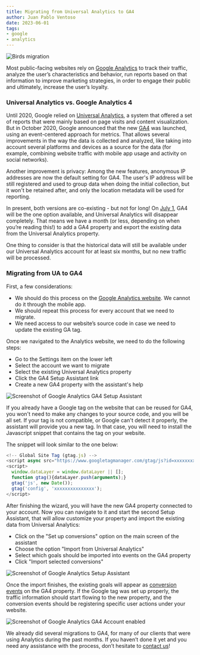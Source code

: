 ```yaml
---
title: Migrating from Universal Analytics to GA4
author: Juan Pablo Ventoso
date: 2023-06-01
tags:
- google
- analytics
---
```


![Birds migration](/blog/2023/06/migrating-universal-analytics-ga4/birds-migration.jpg)

<!-- Image: Migration by Aivar Ruukel, 2014. Attribution 2.0 Generic (CC BY 2.0), obtained from https://flic.kr/p/pEy1Er -->

Most public-facing websites rely on [Google Analytics](https://marketingplatform.google.com/about/analytics/) to track their traffic, analyze the user’s characteristics and behavior, run reports based on that information to improve marketing strategies, in order to engage their public and ultimately, increase the user’s loyalty.

### Universal Analytics vs. Google Analytics 4

Until 2020, Google relied on [Universal Analytics](https://support.google.com/analytics/answer/2790010), a system that offered a set of reports that were mainly based on page visits and content visualization. But in October 2020, Google announced that the new [GA4](https://developers.google.com/analytics/devguides/collection/ga4) was launched, using an event-centered approach for metrics. That allows several improvements in the way the data is collected and analyzed, like taking into account several platforms and devices as a source for the data (for example, combining website traffic with mobile app usage and activity on social networks).

Another improvement is privacy: Among the new features, anonymous IP addresses are now the default setting for GA4. The user's IP address will be still registered and used to group data when doing the initial collection, but it won't be retained after, and only the location metadata will be used for reporting.

In present, both versions are co-existing - but not for long! On [July 1](https://blog.google/products/marketingplatform/analytics/prepare-for-future-with-google-analytics-4/), GA4 will be the one option available, and Universal Analytics will disappear completely. That means we have a month (or less, depending on when you’re reading this!) to add a GA4 property and export the existing data from the Universal Analytics property.

One thing to consider is that the historical data will still be available under our Universal Analytics account for at least six months, but no new traffic will be processed.

### Migrating from UA to GA4

First, a few considerations:

- We should do this process on the [Google Analytics website](https://analytics.google.com/analytics/web). We cannot do it through the mobile app.
- We should repeat this process for every account that we need to migrate.
- We need access to our website’s source code in case we need to update the existing GA tag.

Once we navigated to the Analytics website, we need to do the following steps:

- Go to the Settings item on the lower left
- Select the account we want to migrate
- Select the existing Universal Analytics property
- Click the GA4 Setup Assistant link
- Create a new GA4 property with the assistant's help

![Screenshot of Google Analytics GA4 Setup Assistant](/blog/2023/06/migrating-universal-analytics-ga4/google-analytics-ga4-setup-assistant.jpg)

If you already have a Google tag on the website that can be reused for GA4, you won't need to make any changes to your source code, and you will be all set. If your tag is not compatible, or Google can't detect it properly, the assistant will provide you a new tag. In that case, you will need to install the Javascript snippet that contains the tag on your website.

The snippet will look similar to the one below:

```javascript
<!-- Global Site Tag (gtag.js) -->
<script async src="https://www.googletagmanager.com/gtag/js?id=xxxxxxxxxxxxxxx"></script>
<script>
  window.dataLayer = window.dataLayer || [];
  function gtag(){dataLayer.push(arguments);}
  gtag('js', new Date());
  gtag('config', 'xxxxxxxxxxxxxxx');
</script>
```

After finishing the wizard, you will have the new GA4 property connected to your account. Now you can navigate to it and start the second Setup Assistant, that will allow customize your property and import the existing data from Universal Analytics:

- Click on the "Set up conversions" option on the main screen of the assistant
- Choose the option "Import from Universal Analytics"
- Select which goals should be imported into events on the GA4 property
- Click "Import selected conversions"

![Screenshot of Google Analytics Setup Assistant](/blog/2023/06/migrating-universal-analytics-ga4/google-analytics-setup-assistant.jpg)

Once the import finishes, the existing goals will appear as [conversion events](https://support.google.com/analytics/answer/9267568) on the GA4 property. If the Google tag was set up properly, the traffic information should start flowing to the new property, and the conversion events should be registering specific user actions under your website.

![Screenshot of Google Analytics GA4 Account enabled](/blog/2023/06/migrating-universal-analytics-ga4/google-analytics-ga4-account-example.jpg)


We already did several migrations to GA4, for many of our clients that were using Analytics during the past months. If you haven’t done it yet and you need any assistance with the process, don’t hesitate to [contact us](https://www.endpointdev.com/contact/)!